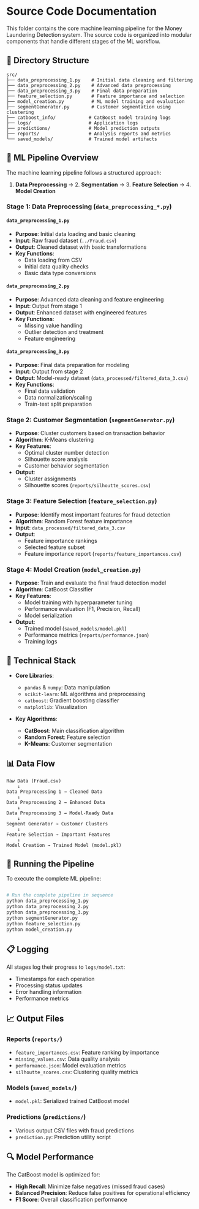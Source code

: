 # Source Code Documentation

This folder contains the core machine learning pipeline for the Money Laundering Detection system. The source code is organized into modular components that handle different stages of the ML workflow.

## 📁 Directory Structure

```
src/
├── data_preprocessing_1.py    # Initial data cleaning and filtering
├── data_preprocessing_2.py    # Advanced data preprocessing
├── data_preprocessing_3.py    # Final data preparation
├── feature_selection.py       # Feature importance and selection
├── model_creation.py          # ML model training and evaluation
├── segmentGenerator.py        # Customer segmentation using clustering
├── catboost_info/            # CatBoost model training logs
├── logs/                     # Application logs
├── predictions/              # Model prediction outputs
├── reports/                  # Analysis reports and metrics
└── saved_models/             # Trained model artifacts
```

## 🔄 ML Pipeline Overview

The machine learning pipeline follows a structured approach:

1. **Data Preprocessing** → 2. **Segmentation** → 3. **Feature Selection** → 4. **Model Creation**

### Stage 1: Data Preprocessing (`data_preprocessing_*.py`)

#### `data_preprocessing_1.py`
- **Purpose**: Initial data loading and basic cleaning
- **Input**: Raw fraud dataset (`../Fraud.csv`)
- **Output**: Cleaned dataset with basic transformations
- **Key Functions**:
  - Data loading from CSV
  - Initial data quality checks
  - Basic data type conversions

#### `data_preprocessing_2.py` 
- **Purpose**: Advanced data cleaning and feature engineering
- **Input**: Output from stage 1
- **Output**: Enhanced dataset with engineered features
- **Key Functions**:
  - Missing value handling
  - Outlier detection and treatment
  - Feature engineering

#### `data_preprocessing_3.py`
- **Purpose**: Final data preparation for modeling
- **Input**: Output from stage 2
- **Output**: Model-ready dataset (`data_processed/filtered_data_3.csv`)
- **Key Functions**:
  - Final data validation
  - Data normalization/scaling
  - Train-test split preparation

### Stage 2: Customer Segmentation (`segmentGenerator.py`)

- **Purpose**: Cluster customers based on transaction behavior
- **Algorithm**: K-Means clustering
- **Key Features**:
  - Optimal cluster number detection
  - Silhouette score analysis
  - Customer behavior segmentation
- **Output**: 
  - Cluster assignments
  - Silhouette scores (`reports/silhoutte_scores.csv`)

### Stage 3: Feature Selection (`feature_selection.py`)

- **Purpose**: Identify most important features for fraud detection
- **Algorithm**: Random Forest feature importance
- **Input**: `data_processed/filtered_data_3.csv`
- **Output**: 
  - Feature importance rankings
  - Selected feature subset
  - Feature importance report (`reports/feature_importances.csv`)

### Stage 4: Model Creation (`model_creation.py`)

- **Purpose**: Train and evaluate the final fraud detection model
- **Algorithm**: CatBoost Classifier
- **Key Features**:
  - Model training with hyperparameter tuning
  - Performance evaluation (F1, Precision, Recall)
  - Model serialization
- **Output**:
  - Trained model (`saved_models/model.pkl`)
  - Performance metrics (`reports/performance.json`)
  - Training logs

## 🔧 Technical Stack

- **Core Libraries**:
  - `pandas` & `numpy`: Data manipulation
  - `scikit-learn`: ML algorithms and preprocessing
  - `catboost`: Gradient boosting classifier
  - `matplotlib`: Visualization

- **Key Algorithms**:
  - **CatBoost**: Main classification algorithm
  - **Random Forest**: Feature selection
  - **K-Means**: Customer segmentation

## 📊 Data Flow

```
Raw Data (Fraud.csv)
    ↓
Data Preprocessing 1 → Cleaned Data
    ↓
Data Preprocessing 2 → Enhanced Data
    ↓
Data Preprocessing 3 → Model-Ready Data
    ↓
Segment Generator → Customer Clusters
    ↓
Feature Selection → Important Features
    ↓
Model Creation → Trained Model (model.pkl)
```

## 🚀 Running the Pipeline

To execute the complete ML pipeline:

```bash

# Run the complete pipeline in sequence
python data_preprocessing_1.py
python data_preprocessing_2.py
python data_preprocessing_3.py
python segmentGenerator.py
python feature_selection.py
python model_creation.py
```

## 📋 Logging

All stages log their progress to `logs/model.txt`:
- Timestamps for each operation
- Processing status updates
- Error handling information
- Performance metrics

## 📈 Output Files

### Reports (`reports/`)
- `feature_importances.csv`: Feature ranking by importance
- `missing_values.csv`: Data quality analysis
- `performance.json`: Model evaluation metrics
- `silhoutte_scores.csv`: Clustering quality metrics

### Models (`saved_models/`)
- `model.pkl`: Serialized trained CatBoost model

### Predictions (`predictions/`)
- Various output CSV files with fraud predictions
- `prediction.py`: Prediction utility script

## 🔍 Model Performance

The CatBoost model is optimized for:
- **High Recall**: Minimize false negatives (missed fraud cases)
- **Balanced Precision**: Reduce false positives for operational efficiency
- **F1 Score**: Overall classification performance


